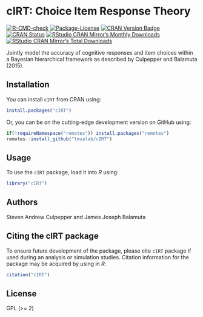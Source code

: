 

<!-- README.md is generated from README.qmd. Please edit that file -->

# cIRT: Choice Item Response Theory

<!-- badges: start -->

[![R-CMD-check](https://github.com/tmsalab/cIRT/actions/workflows/R-CMD-check.yaml/badge.svg)](https://github.com/tmsalab/cIRT/actions/workflows/R-CMD-check.yaml)
[![Package-License](https://img.shields.io/badge/license-GPL%20(%3E=2)-brightgreen.svg?style=flat)](https://www.gnu.org/licenses/old-licenses/gpl-2.0.html)
[![CRAN Version
Badge](https://www.r-pkg.org/badges/version/cIRT.png)](https://cran.r-project.org/package=cIRT)
[![CRAN
Status](https://cranchecks.info/badges/worst/cIRT.png)](https://cran.r-project.org/web/checks/check_results_cIRT.html)
[![RStudio CRAN Mirror’s Monthly
Downloads](https://cranlogs.r-pkg.org/badges/cIRT?color=brightgreen.png)](https://www.r-pkg.org/pkg/cIRT)
[![RStudio CRAN Mirror’s Total
Downloads](https://cranlogs.r-pkg.org/badges/grand-total/cIRT?color=brightgreen.png)](https://www.r-pkg.org/pkg/cIRT)
<!-- badges: end -->

Jointly model the accuracy of cognitive responses and item choices
within a Bayesian hierarchical framework as described by Culpepper and
Balamuta (2015).

## Installation

You can install `cIRT` from CRAN using:

``` r
install.packages("cIRT")
```

Or, you can be on the cutting-edge development version on GitHub using:

``` r
if(!requireNamespace("remotes")) install.packages("remotes")
remotes::install_github("tmsalab/cIRT")
```

## Usage

To use the `cIRT` package, load it into *R* using:

``` r
library("cIRT")
```

## Authors

Steven Andrew Culpepper and James Joseph Balamuta

## Citing the cIRT package

To ensure future development of the package, please cite `cIRT` package
if used during an analysis or simulation studies. Citation information
for the package may be acquired by using in *R*:

``` r
citation("cIRT")
```

## License

GPL (\>= 2)
